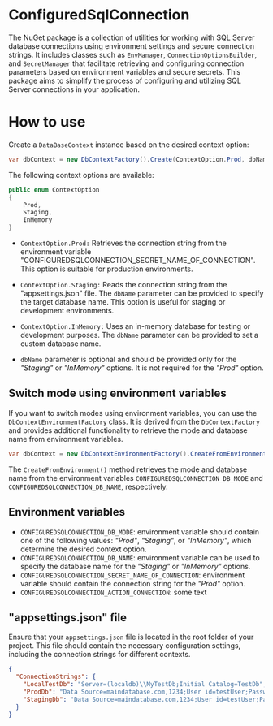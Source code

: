 # ConfiguredSqlConnection

The NuGet package is a collection of utilities for working with SQL Server database connections using environment settings and secure connection strings. It includes classes such as `EnvManager`, `ConnectionOptionsBuilder`, and `SecretManager` that facilitate retrieving and configuring connection parameters based on environment variables and secure secrets. This package aims to simplify the process of configuring and utilizing SQL Server connections in your application.

# How to use
Create a `DataBaseContext` instance based on the desired context option:

```csharp
var dbContext = new DbContextFactory().Create(ContextOption.Prod, dbName);
```
The following context options are available:
```csharp
public enum ContextOption
{
    Prod,
    Staging,
    InMemory
}
```

- `ContextOption.Prod:` Retrieves the connection string from the environment variable "CONFIGUREDSQLCONNECTION_SECRET_NAME_OF_CONNECTION". This option is suitable for production environments.

- `ContextOption.Staging:` Reads the connection string from the "appsettings.json" file. The `dbName` parameter can be provided to specify the target database name. This option is useful for staging or development environments.

- `ContextOption.InMemory:` Uses an in-memory database for testing or development purposes. The `dbName` parameter can be provided to set a custom database name.

- `dbName` parameter is optional and should be provided only for the *"Staging"* or *"InMemory"* options. It is not required for the *"Prod"* option.

## Switch mode using environment variables
If you want to switch modes using environment variables, you can use the `DbContextEnvironmentFactory` class. It is derived from the `DbContextFactory` and provides additional functionality to retrieve the mode and database name from environment variables.

```csharp
var dbContext = new DbContextEnvironmentFactory().CreateFromEnvironment();
```
The `CreateFromEnvironment()` method retrieves the mode and database name from the environment variables `CONFIGUREDSQLCONNECTION_DB_MODE` and `CONFIGUREDSQLCONNECTION_DB_NAME`, respectively. 

## Environment variables
- `CONFIGUREDSQLCONNECTION_DB_MODE`: environment variable should contain one of the following values: *"Prod"*, *"Staging"*, or *"InMemory"*, which determine the desired context option.
- `CONFIGUREDSQLCONNECTION_DB_NAME`: environment variable can be used to specify the database name for the *"Staging"* or *"InMemory"* options.
- `CONFIGUREDSQLCONNECTION_SECRET_NAME_OF_CONNECTION`:  environment variable should contain the connection string for the *"Prod"* option.
- `CONFIGUREDSQLCONNECTION_ACTION_CONNECTION`: some text

## "appsettings.json" file
Ensure that your `appsettings.json` file is located in the root folder of your project. This file should contain the necessary configuration settings, including the connection strings for different contexts.

```json
{
  "ConnectionStrings": {
    "LocalTestDb": "Server=(localdb)\\MyTestDb;Initial Catalog=TestDb",
    "ProdDb": "Data Source=maindatabase.com,1234;User id=testUser;Password=password;Initial Catalog=ProdDb;TrustServerCertificate=true;",
    "StagingDb": "Data Source=maindatabase.com,1234;User id=testUser;Password=password;Initial Catalog=StagingDb;TrustServerCertificate=true;"
  }
}
```
